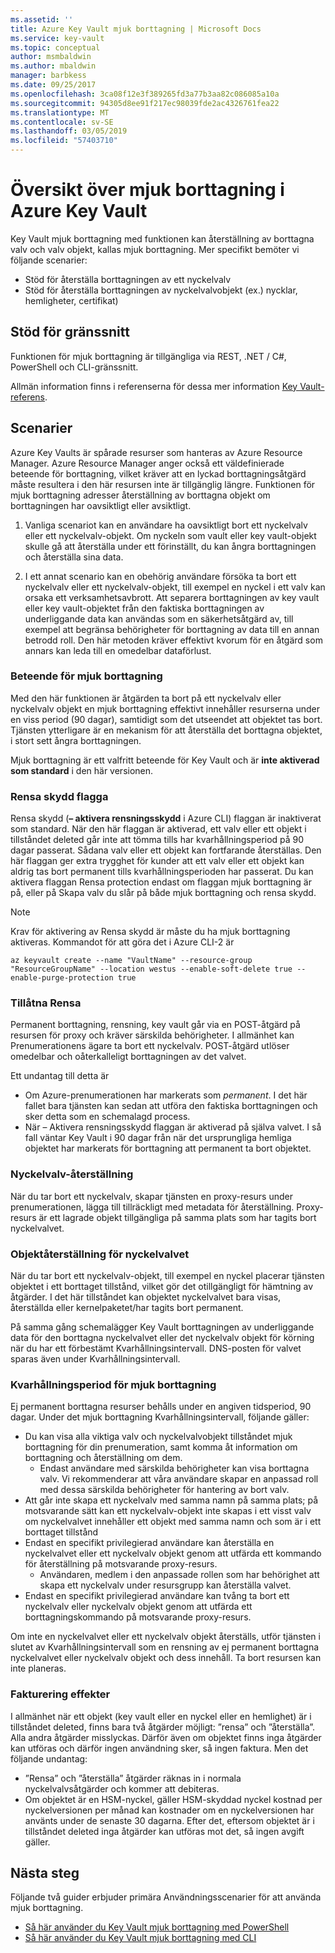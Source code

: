 ```yaml
---
ms.assetid: ''
title: Azure Key Vault mjuk borttagning | Microsoft Docs
ms.service: key-vault
ms.topic: conceptual
author: msmbaldwin
ms.author: mbaldwin
manager: barbkess
ms.date: 09/25/2017
ms.openlocfilehash: 3ca08f12e3f389265fd3a77b3aa82c086085a10a
ms.sourcegitcommit: 94305d8ee91f217ec98039fde2ac4326761fea22
ms.translationtype: MT
ms.contentlocale: sv-SE
ms.lasthandoff: 03/05/2019
ms.locfileid: "57403710"
---
```

# <a name="azure-key-vault-soft-delete-overview"></a>Översikt över mjuk borttagning i Azure Key Vault

Key Vault mjuk borttagning med funktionen kan återställning av borttagna valv och valv objekt, kallas mjuk borttagning. Mer specifikt bemöter vi följande scenarier:

- Stöd för återställa borttagningen av ett nyckelvalv
- Stöd för återställa borttagningen av nyckelvalvobjekt (ex.) nycklar, hemligheter, certifikat)

## <a name="supporting-interfaces"></a>Stöd för gränssnitt

Funktionen för mjuk borttagning är tillgängliga via REST, .NET / C#, PowerShell och CLI-gränssnitt.

Allmän information finns i referenserna för dessa mer information [Key Vault-referens](https://docs.microsoft.com/azure/key-vault/).

## <a name="scenarios"></a>Scenarier

Azure Key Vaults är spårade resurser som hanteras av Azure Resource Manager. Azure Resource Manager anger också ett väldefinierade beteende för borttagning, vilket kräver att en lyckad borttagningsåtgärd måste resultera i den här resursen inte är tillgänglig längre. Funktionen för mjuk borttagning adresser återställning av borttagna objekt om borttagningen har oavsiktligt eller avsiktligt.

1. Vanliga scenariot kan en användare ha oavsiktligt bort ett nyckelvalv eller ett nyckelvalv-objekt. Om nyckeln som vault eller key vault-objekt skulle gå att återställa under ett förinställt, du kan ångra borttagningen och återställa sina data.

2. I ett annat scenario kan en obehörig användare försöka ta bort ett nyckelvalv eller ett nyckelvalv-objekt, till exempel en nyckel i ett valv kan orsaka ett verksamhetsavbrott. Att separera borttagningen av key vault eller key vault-objektet från den faktiska borttagningen av underliggande data kan användas som en säkerhetsåtgärd av, till exempel att begränsa behörigheter för borttagning av data till en annan betrodd roll. Den här metoden kräver effektivt kvorum för en åtgärd som annars kan leda till en omedelbar dataförlust.

### <a name="soft-delete-behavior"></a>Beteende för mjuk borttagning

Med den här funktionen är åtgärden ta bort på ett nyckelvalv eller nyckelvalv objekt en mjuk borttagning effektivt innehåller resurserna under en viss period (90 dagar), samtidigt som det utseendet att objektet tas bort. Tjänsten ytterligare är en mekanism för att återställa det borttagna objektet, i stort sett ångra borttagningen. 

Mjuk borttagning är ett valfritt beteende för Key Vault och är **inte aktiverad som standard** i den här versionen. 

### <a name="purge-protection--flag"></a>Rensa skydd flagga
Rensa skydd (**– aktivera rensningsskydd** i Azure CLI) flaggan är inaktiverat som standard. När den här flaggan är aktiverad, ett valv eller ett objekt i tillståndet deleted går inte att tömma tills har kvarhållningsperiod på 90 dagar passerat. Sådana valv eller ett objekt kan fortfarande återställas. Den här flaggan ger extra trygghet för kunder att ett valv eller ett objekt kan aldrig tas bort permanent tills kvarhållningsperioden har passerat. Du kan aktivera flaggan Rensa protection endast om flaggan mjuk borttagning är på, eller på Skapa valv du slår på både mjuk borttagning och rensa skydd.

> [!NOTE] 
   Krav för aktivering av Rensa skydd är måste du ha mjuk borttagning aktiveras.
Kommandot för att göra det i Azure CLI-2 är

```
az keyvault create --name "VaultName" --resource-group "ResourceGroupName" --location westus --enable-soft-delete true --enable-purge-protection true
```

### <a name="permitted-purge"></a>Tillåtna Rensa

Permanent borttagning, rensning, key vault går via en POST-åtgärd på resursen för proxy och kräver särskilda behörigheter. I allmänhet kan Prenumerationens ägare ta bort ett nyckelvalv. POST-åtgärd utlöser omedelbar och oåterkalleligt borttagningen av det valvet. 

Ett undantag till detta är
- Om Azure-prenumerationen har markerats som *permanent*. I det här fallet bara tjänsten kan sedan att utföra den faktiska borttagningen och sker detta som en schemalagd process. 
- När – Aktivera rensningsskydd flaggan är aktiverad på själva valvet. I så fall väntar Key Vault i 90 dagar från när det ursprungliga hemliga objektet har markerats för borttagning att permanent ta bort objektet.

### <a name="key-vault-recovery"></a>Nyckelvalv-återställning

När du tar bort ett nyckelvalv, skapar tjänsten en proxy-resurs under prenumerationen, lägga till tillräckligt med metadata för återställning. Proxy-resurs är ett lagrade objekt tillgängliga på samma plats som har tagits bort nyckelvalvet. 

### <a name="key-vault-object-recovery"></a>Objektåterställning för nyckelvalvet

När du tar bort ett nyckelvalv-objekt, till exempel en nyckel placerar tjänsten objektet i ett borttaget tillstånd, vilket gör det otillgängligt för hämtning av åtgärder. I det här tillståndet kan objektet nyckelvalvet bara visas, återställda eller kernelpaketet/har tagits bort permanent. 

På samma gång schemalägger Key Vault borttagningen av underliggande data för den borttagna nyckelvalvet eller det nyckelvalv objekt för körning när du har ett förbestämt Kvarhållningsintervall. DNS-posten för valvet sparas även under Kvarhållningsintervall.

### <a name="soft-delete-retention-period"></a>Kvarhållningsperiod för mjuk borttagning

Ej permanent borttagna resurser behålls under en angiven tidsperiod, 90 dagar. Under det mjuk borttagning Kvarhållningsintervall, följande gäller:

- Du kan visa alla viktiga valv och nyckelvalvobjekt tillståndet mjuk borttagning för din prenumeration, samt komma åt information om borttagning och återställning om dem.
    - Endast användare med särskilda behörigheter kan visa borttagna valv. Vi rekommenderar att våra användare skapar en anpassad roll med dessa särskilda behörigheter för hantering av bort valv.
- Att går inte skapa ett nyckelvalv med samma namn på samma plats; på motsvarande sätt kan ett nyckelvalv-objekt inte skapas i ett visst valv om nyckelvalvet innehåller ett objekt med samma namn och som är i ett borttaget tillstånd 
- Endast en specifikt privilegierad användare kan återställa en nyckelvalvet eller ett nyckelvalv objekt genom att utfärda ett kommando för återställning på motsvarande proxy-resurs.
    - Användaren, medlem i den anpassade rollen som har behörighet att skapa ett nyckelvalv under resursgrupp kan återställa valvet.
- Endast en specifikt privilegierad användare kan tvång ta bort ett nyckelvalv eller nyckelvalv objekt genom att utfärda ett borttagningskommando på motsvarande proxy-resurs.

Om inte en nyckelvalvet eller ett nyckelvalv objekt återställs, utför tjänsten i slutet av Kvarhållningsintervall som en rensning av ej permanent borttagna nyckelvalvet eller nyckelvalv objekt och dess innehåll. Ta bort resursen kan inte planeras.

### <a name="billing-implications"></a>Fakturering effekter

I allmänhet när ett objekt (key vault eller en nyckel eller en hemlighet) är i tillståndet deleted, finns bara två åtgärder möjligt: ”rensa” och ”återställa”. Alla andra åtgärder misslyckas. Därför även om objektet finns inga åtgärder kan utföras och därför ingen användning sker, så ingen faktura. Men det följande undantag:

- ”Rensa” och ”återställa” åtgärder räknas in i normala nyckelvalvsåtgärder och kommer att debiteras.
- Om objektet är en HSM-nyckel, gäller HSM-skyddad nyckel kostnad per nyckelversionen per månad kan kostnader om en nyckelversionen har använts under de senaste 30 dagarna. Efter det, eftersom objektet är i tillståndet deleted inga åtgärder kan utföras mot det, så ingen avgift gäller.

## <a name="next-steps"></a>Nästa steg

Följande två guider erbjuder primära Användningsscenarier för att använda mjuk borttagning.

- [Så här använder du Key Vault mjuk borttagning med PowerShell](key-vault-soft-delete-powershell.md) 
- [Så här använder du Key Vault mjuk borttagning med CLI](key-vault-soft-delete-cli.md)

